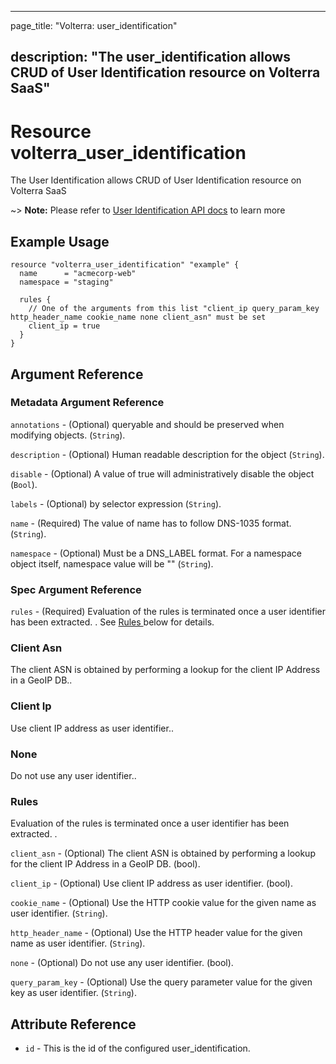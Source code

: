 ---

page_title: "Volterra: user_identification"

description: "The user_identification allows CRUD of User Identification resource on Volterra SaaS"
---------------------------------------------------------------------------------------------------

Resource volterra_user_identification
=====================================

The User Identification allows CRUD of User Identification resource on Volterra SaaS

~> **Note:** Please refer to [User Identification API docs](https://volterra.io/docs/api/user-identification) to learn more

Example Usage
-------------

```hcl
resource "volterra_user_identification" "example" {
  name      = "acmecorp-web"
  namespace = "staging"

  rules {
    // One of the arguments from this list "client_ip query_param_key http_header_name cookie_name none client_asn" must be set
    client_ip = true
  }
}

```

Argument Reference
------------------

### Metadata Argument Reference

`annotations` - (Optional) queryable and should be preserved when modifying objects. (`String`).

`description` - (Optional) Human readable description for the object (`String`).

`disable` - (Optional) A value of true will administratively disable the object (`Bool`).

`labels` - (Optional) by selector expression (`String`).

`name` - (Required) The value of name has to follow DNS-1035 format. (`String`).

`namespace` - (Optional) Must be a DNS_LABEL format. For a namespace object itself, namespace value will be "" (`String`).

### Spec Argument Reference

`rules` - (Required) Evaluation of the rules is terminated once a user identifier has been extracted. . See [Rules ](#rules) below for details.

### Client Asn

The client ASN is obtained by performing a lookup for the client IP Address in a GeoIP DB..

### Client Ip

Use client IP address as user identifier..

### None

Do not use any user identifier..

### Rules

Evaluation of the rules is terminated once a user identifier has been extracted. .

`client_asn` - (Optional) The client ASN is obtained by performing a lookup for the client IP Address in a GeoIP DB. (bool).

`client_ip` - (Optional) Use client IP address as user identifier. (bool).

`cookie_name` - (Optional) Use the HTTP cookie value for the given name as user identifier. (`String`).

`http_header_name` - (Optional) Use the HTTP header value for the given name as user identifier. (`String`).

`none` - (Optional) Do not use any user identifier. (bool).

`query_param_key` - (Optional) Use the query parameter value for the given key as user identifier. (`String`).

Attribute Reference
-------------------

-	`id` - This is the id of the configured user_identification.
